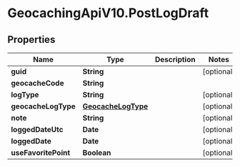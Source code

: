 # GeocachingApiV10.PostLogDraft

## Properties
Name | Type | Description | Notes
------------ | ------------- | ------------- | -------------
**guid** | **String** |  | [optional] 
**geocacheCode** | **String** |  | 
**logType** | **String** |  | [optional] 
**geocacheLogType** | [**GeocacheLogType**](GeocacheLogType.md) |  | [optional] 
**note** | **String** |  | [optional] 
**loggedDateUtc** | **Date** |  | [optional] 
**loggedDate** | **Date** |  | [optional] 
**useFavoritePoint** | **Boolean** |  | [optional] 


